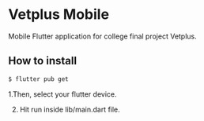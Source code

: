 # Vetplus Mobile

Mobile Flutter application for college final project Vetplus.

## How to install

```bash
$ flutter pub get
```

1.Then, select your flutter device.

2. Hit run inside lib/main.dart file.